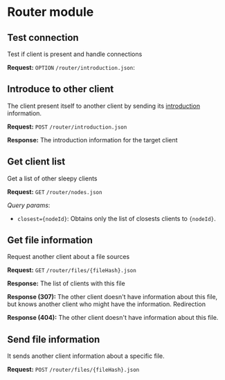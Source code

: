# Router module

## Test connection
Test if client is present and handle connections

**Request:** `OPTION` `/router/introduction.json`: 

## Introduce to other client
The client present itself to another client by sending its [introduction](../introduction/MODULE.md) information.

**Request:** `POST` `/router/introduction.json`

**Response:** The introduction information for the target client

## Get client list
Get a list of other sleepy clients

**Request:** `GET` `/router/nodes.json`

_Query params_:
 - `closest={nodeId}`: Obtains only the list of closests clients to `{nodeId}`.

## Get file information
Request another client about a file sources

**Request:** `GET` `/router/files/{fileHash}.json`

**Response:** The list of clients with this file

**Response (307):** The other client doesn't have information about this file, but knows another client who might have the information. Redirection

**Response (404):** The other client doesn't have information about this file.

## Send file information
It sends another client information about a specific file.

**Request:** `POST` `/router/files/{fileHash}.json`
